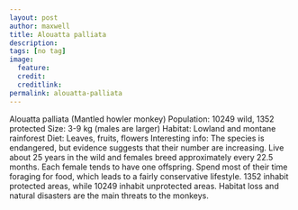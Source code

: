 ```yaml
---
layout: post
author: maxwell
title: Alouatta palliata
description: 
tags: [no tag]
image: 
  feature: 
  credit: 
  creditlink: 
permalink: alouatta-palliata
---
```

Alouatta palliata (Mantled howler monkey)
Population: 10249 wild, 1352 protected
Size: 3-9 kg (males are larger)
Habitat: Lowland and montane rainforest
Diet: Leaves, fruits, flowers
Interesting info: The species is endangered, but evidence suggests that their number are increasing. Live about 25 years in the wild and females breed approximately every 22.5 months. Each female tends to have one offspring. Spend most of their time foraging for food, which leads to a fairly conservative lifestyle. 1352 inhabit protected areas, while 10249 inhabit unprotected areas. Habitat loss and natural disasters are the main threats to the monkeys.


